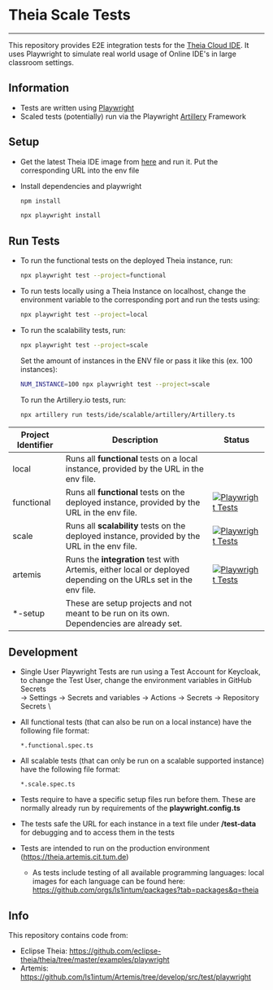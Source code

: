 # Theia Scale Tests

---

This repository provides E2E integration tests for the [Theia Cloud IDE](https://theia-cloud.io). It uses Playwright to simulate real world usage of Online IDE's in large classroom settings.


## Information

- Tests are written using [Playwright](https://playwright.dev)
- Scaled tests (potentially) run via the Playwright [Artillery](https://artillery.io) Framework

## Setup

- Get the latest Theia IDE image from [here](https://ghcr.io/eclipse-theia/theia-ide/theia-ide:latest) and run it. Put the corresponding URL into the env file

- Install dependencies and playwright
  ```bash
  npm install
  ```
  ```bash
  npx playwright install
  ```

## Run Tests

- To run the functional tests on the deployed Theia instance, run:
  ```bash
  npx playwright test --project=functional
  ```
  
- To run tests locally using a Theia Instance on localhost, change the environment variable to the corresponding port and run the tests using:
  ```bash
  npx playwright test --project=local
  ```

- To run the scalability tests, run:
  ```bash
  npx playwright test --project=scale
  ```
  Set the amount of instances in the ENV file or pass it like this (ex. 100 instances):
  ```bash
  NUM_INSTANCE=100 npx playwright test --project=scale
  ```
  To run the Artillery.io tests, run:
  ```bash
  npx artillery run tests/ide/scalable/artillery/Artillery.ts
  ```

| Project Identifier | Description                                                                                                     | Status |
|--------------------|-----------------------------------------------------------------------------------------------------------------|--------|
| local              | Runs all __functional__ tests on a local instance, provided by the URL in the env file.                         |        |
| functional         | Runs all __functional__ tests on the deployed instance, provided by the URL in the env file.                    |[![Playwright Tests](https://github.com/ls1intum/theia-scale-tests/actions/workflows/functional-tests.yml/badge.svg)](https://github.com/ls1intum/theia-scale-tests/actions/workflows/functional-tests.yml)
| scale              | Runs all __scalability__ tests on the deployed instance, provided by the URL in the env file.                   |[![Playwright Tests](https://github.com/ls1intum/theia-scale-tests/actions/workflows/scalable-tests.yml/badge.svg)](https://github.com/ls1intum/theia-scale-tests/actions/workflows/scalable-tests.yml)
| artemis            | Runs the __integration__ test with Artemis, either local or deployed depending on the URLs set in the env file. |[![Playwright Tests](https://github.com/ls1intum/theia-scale-tests/actions/workflows/artemis-integration-tests.yml/badge.svg)](https://github.com/ls1intum/theia-scale-tests/actions/workflows/artemis-integration-tests.yml)
| *-setup            | These are setup projects and not meant to be run on its own. Dependencies are already set.                      |


## Development

  - Single User Playwright Tests are run using a Test Account for Keycloak, to change the Test User, change the environment variables in GitHub Secrets \
-> Settings -> Secrets and variables -> Actions -> Secrets -> Repository Secrets \

  - All functional tests (that can also be run on a local instance) have the following file format:
    ```none
    *.functional.spec.ts
    ```
  - All scalable tests (that can only be run on a scalable supported instance) have the following file format:
    ```none
    *.scale.spec.ts
    ```
  - Tests require to have a specific setup files run before them. These are normally already run by requirements of the __playwright.config.ts__
  - The tests safe the URL for each instance in a text file under __/test-data__ for debugging and to access them in the tests
  - Tests are intended to run on the production environment (https://theia.artemis.cit.tum.de)
    - As tests include testing of all available programming languages: local images for each language can be found here: https://github.com/orgs/ls1intum/packages?tab=packages&q=theia

## Info

This repository contains code from:
 - Eclipse Theia: https://github.com/eclipse-theia/theia/tree/master/examples/playwright
 - Artemis: https://github.com/ls1intum/Artemis/tree/develop/src/test/playwright